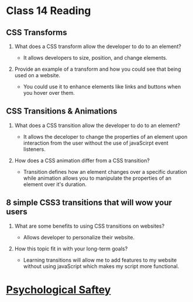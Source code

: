 # Class 14 Reading

## CSS Transforms

1. What does a CSS transform allow the developer to do to an element?
    - It allows developers to size, position, and change elements.
    
2. Provide an example of a transform and how you could see that being used on a website.
    - You could use it to enhance elements like links and buttons when you hover over them. 

## CSS Transitions & Animations

1. What does a CSS transition allow the developer to do to an element?
    - It allows the deceloper to change the properties of an element upon interaction from the user without the use of javaScirpt event listeners.

2. How does a CSS animation differ from a CSS transition?
    - Transition defines how an element changes over a specific duration while animation allows you to manipulate the properties of an element over it's duration.

## 8 simple CSS3 transitions that will wow your users

1. What are some benefits to using CSS transitions on websites?
    - Allows developer to personalize their website.

2. How this topic fit in with your long-term goals?
    - Learning transitions will allow me to add features to my website without using javaScript which makes my script more functional.


# [Psychological Saftey](/Reading-Notes/201/Class14/Psychological-Safety)